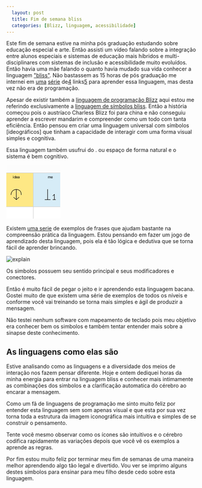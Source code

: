 ```yaml
---
  layout: post
  title: Fim de semana bliss
  categories: [Blizz, linguagem, acessibilidade]
---
```


Este fim de semana estive na minha pós graduação estudando sobre educação especial e arte. Então assisti um vídeo falando sobre a integração entre alunos especiais e sistemas de educação mais híbridos e multi-disciplinares com sistemas de inclusão e acessibilidade muito evoluídos. Então havia uma mãe falando o quanto havia mudado sua vida conhecer a linguagem ["bliss"][1]. Não bastassem as 15 horas de pós graduação me internei em [uma][2] [série][3] de[4] links[5] para aprender essa linguagem, mas desta vez não era de programação.


Apesar de existir também a [linguagem de programação Blizz][2] aqui estou me referindo exclusivamente a [linguagem de símbolos bliss][1]. Então a história começou pois o austríaco Charless Blizz foi para china e não conseguiu aprender a escrever mandarim e compreender como um todo com tanta eficiência. Então pensou em criar uma linguagem universal com símbolos [ideográficos] que tinham a capacidade de interagir com uma forma visual simples e cognitiva.

Essa linguagem também usufrui do . ou espaço de forma natural e o sistema é bem cognitivo.

![favico]


Existem [uma serie][7] de exemplos de frases que ajudam bastante na compreensão prática da linguagem. Estou pensando em fazer um jogo de aprendizado desta linguagem, pois ela é tão lógica e dedutiva que se torna fácil de aprender brincando.

![explain]

Os simbolos possuem seu sentido principal e seus modificadores e conectores.

Então é muito fácil de pegar o jeito e ir aprendendo esta linguagem bacana. Gostei muito de que existem uma série de exemplos de todos os níveis e conforme você vai treinando se torna mais simples e ágil de produzir a mensagem.

Não testei nenhum software com mapeamento de teclado pois meu objetivo era conhecer bem os simbolos e também tentar entender mais sobre a sinapse deste conhecimento.

## As linguagens como elas são

Estive analisando como as linguagens e a diversidade dos meios de interação nos fazem pensar diferente. Hoje e ontem dediquei horas da minha energia para entrar na linguagem bliss e conhecer mais intimamente as combinações dos simbolos e a clarificação automatica do cérebro ao encarar a mensagem.

Como um fã de linguagens de programação me sinto muito feliz por entender esta linguagem sem som apenas visual e que esta por sua vez torna toda a estrutura da imagem iconográfica mais intuitiva e simples de se construir o pensamento.

Tente você mesmo observar como os ícones são intuitivos e o cérebro codifica rapidamente as variações depois que você vê os exemplos a aprende as regras.

Por fim estou muito feliz por terminar meu fim de semanas de uma maneira melhor aprendendo algo tão legal e divertido. Vou ver se imprimo alguns destes símbolos para ensinar para meu filho desde cedo sobre esta linguagem.


[1]:http://en.wikipedia.org/wiki/Blissymbols
[2]:http://en.wikipedia.org/wiki/BLISS
[3]:http://www.blissonline.se/chart
[4]:http://www.symbols.net/blissymbolics/George.Sutton.PDF
[5]:http://www.blissymbolics.org/
[6]:http://www.symbols.net/blissymbolics/
[7]:http://www.symbols.net/blissymbolics/phrases1/
[explain]: http://www.symbols.net/blissymbolics/phraseguide_images/bliss01.gif
[favico]: /favicon.ico

